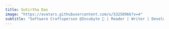```yaml
---
title: Sutirtha Das
image: "https://avatars.githubusercontent.com/u/53258966?v=4"
subtitle: "Software Craftsperson @Incubyte 💼 | Reader | Writer | Developer"
---
```


